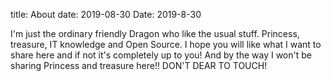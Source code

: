 title: About date: 2019-08-30
Date: 2019-8-30

I'm just the ordinary friendly Dragon who like the usual stuff. Princess, treasure, IT knowledge and Open Source. I hope you will like what I want to share here and if not it's completely up to you! And by the way I won't be sharing Princess and treasure here!! DON'T DEAR TO TOUCH!
